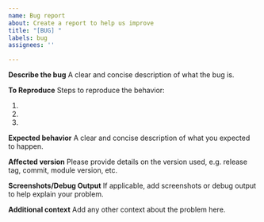 ```yaml
---
name: Bug report
about: Create a report to help us improve
title: "[BUG] "
labels: bug
assignees: ''

---
```


**Describe the bug**
A clear and concise description of what the bug is.

**To Reproduce**
Steps to reproduce the behavior:

1. 
1.
1.

**Expected behavior**
A clear and concise description of what you expected to happen.

**Affected version**
Please provide details on the version used, e.g. release tag, commit, module version, etc.

**Screenshots/Debug Output**
If applicable, add screenshots or debug output to help explain your problem.

**Additional context**
Add any other context about the problem here.
